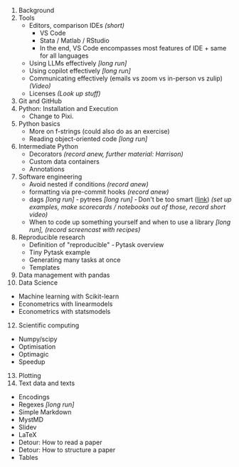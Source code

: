 1. Background
1. Tools
   - Editors, comparison IDEs _(short)_
     - VS Code
     - Stata / Matlab / RStudio
     - In the end, VS Code encompasses most features of IDE + same for all languages
   - Using LLMs effectively _\[long run\]_
   - Using copilot effectively _\[long run\]_
   - Communicating effectively (emails vs zoom vs in-person vs zulip) _(Video)_
   - Licenses _(Look up stuff)_
1. Git and GitHub
1. Python: Installation and Execution
   - Change to Pixi.
1. Python basics
   - More on f-strings (could also do as an exercise)
   - Reading object-oriented code _\[long run\]_
1. Intermediate Python
   - Decorators _(record anew, further material: Harrison)_
   - Custom data containers
   - Annotations
1. Software engineering
   - Avoid nested if conditions _(record anew)_
   - formatting via pre-commit hooks _(record anew)_
   - dags _\[long run\]_ - pytrees _\[long run\]_ - Don't be too smart
     ([link](https://hackernoon.com/why-senior-devs-write-dumb-code-and-how-to-spot-a-junior-from-a-mile-away-27fa263b101a))
     _(set up examples, make scorecards / notebooks out of those, record short video)_
   - When to code up something yourself and when to use a library _\[long run\], (record
     screencast with recipes)_
1. Reproducible research
   - Definition of "reproducible" - Pytask overview
   - Tiny Pytask example
   - Generating many tasks at once
   - Templates
1. Data management with pandas
1. Data Science

- Machine learning with Scikit-learn
- Econometrics with linearmodels
- Econometrics with statsmodels

12. Scientific computing

- Numpy/scipy
- Optimisation
- Optimagic
- Speedup

13. Plotting
01. Text data and texts

- Encodings
- Regexes _\[long run\]_
- Simple Markdown
- MystMD
- Slidev
- LaTeX
- Detour: How to read a paper
- Detour: How to structure a paper
- Tables
